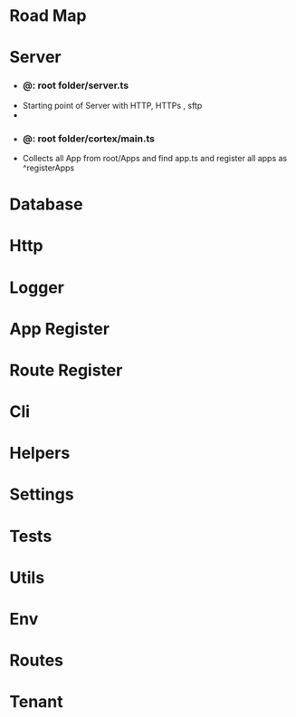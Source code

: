 # Road Map

# Server

- ### @: root folder/server.ts
- Starting point of Server with HTTP, HTTPs , sftp
- 
- ### @: root folder/cortex/main.ts
- Collects all App from root/Apps and find app.ts and register all apps as ^registerApps  


# Database

# Http

# Logger

# App Register

# Route Register

# Cli

# Helpers

# Settings

# Tests

# Utils

# Env

# Routes

# Tenant
